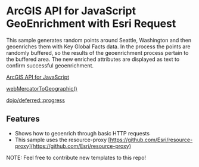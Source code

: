 # ArcGIS API for JavaScript GeoEnrichment with Esri Request

This sample generates random points around Seattle, Washington and then geoenriches them with Key Global Facts data.  In the process the points are randomly buffered, so the results of the geoenrichment process pertain to the buffered area. The new enriched attributes are displayed as text to confirm successful geoenrichment.


[ArcGIS API for JavaScript](https://developers.arcgis.com/javascript/)

[webMercatorToGeographic()](https://developers.arcgis.com/javascript/jsapi/esri.geometry.webmercatorutils-amd.html#webmercatortogeographic)


[dojo/deferred::progress](http://dojotoolkit.org/reference-guide/1.10/dojo/Deferred.html)

## Features

* Shows how to geoenrich through basic HTTP requests
* This sample uses the resource-proxy [https://github.com/Esri/resource-proxy](https://github.com/Esri/resource-proxy)


NOTE: Feel free to contribute new templates to this repo!
